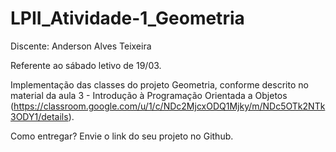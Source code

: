 # LPII_Atividade-1_Geometria

Discente: Anderson Alves Teixeira

Referente ao sábado letivo de 19/03.

Implementação das classes do projeto Geometria, conforme descrito no material da aula 3 - Introdução à Programação Orientada a Objetos (https://classroom.google.com/u/1/c/NDc2MjcxODQ1Mjky/m/NDc5OTk2NTk3ODY1/details).

Como entregar?
Envie o link do seu projeto no Github.
